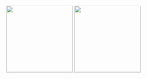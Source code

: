 
<p align="center">
<a href="https://github.com/TimonPost">
  <img height="180em" src="https://github-readme-stats-rho-peach-25.vercel.app/api?username=ogios&count_private=true&show_icons=true&role=OWNER,ORGANIZATION_MEMBER"/>
  <img height="180em" src="https://github-readme-stats-rho-peach-25.vercel.app/api/top-langs/?username=ogios&layout=compact&langs_count=8&count_private=true&show_icons=true&role=OWNER,ORGANIZATION_MEMBER"/>
</a>
</p>
